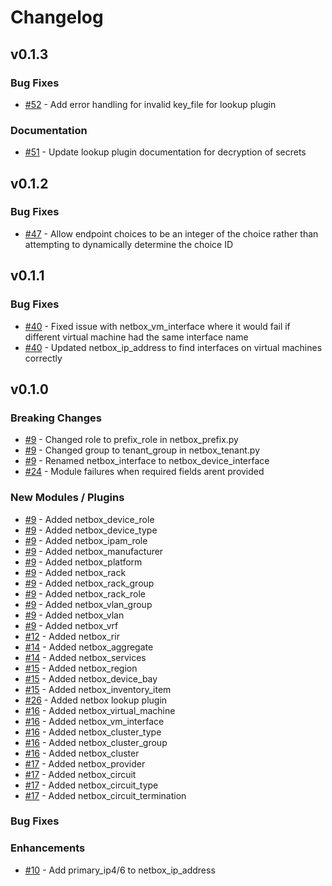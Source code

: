 # Changelog

## v0.1.3

### Bug Fixes
- [#52](https://github.com/FragmentedPacket/netbox_modules/issues/52) - Add error handling for invalid key_file for lookup plugin

### Documentation
- [#51](https://github.com/FragmentedPacket/netbox_modules/issues/51) - Update lookup plugin documentation for decryption of secrets

## v0.1.2

### Bug Fixes
- [#47](https://github.com/FragmentedPacket/netbox_modules/issues/47) - Allow endpoint choices to be an integer of the choice rather than attempting to dynamically determine the choice ID

## v0.1.1

### Bug Fixes

- [#40](https://github.com/FragmentedPacket/netbox_modules/issues/40) - Fixed issue with netbox_vm_interface where it would fail if different virtual machine had the same interface name
- [#40](https://github.com/FragmentedPacket/netbox_modules/issues/40) - Updated netbox_ip_address to find interfaces on virtual machines correctly

## v0.1.0

### Breaking Changes

- [#9](https://github.com/FragmentedPacket/netbox_modules/issues/9) - Changed role to prefix_role in netbox_prefix.py
- [#9](https://github.com/FragmentedPacket/netbox_modules/issues/9) - Changed group to tenant_group in netbox_tenant.py
- [#9](https://github.com/FragmentedPacket/netbox_modules/issues/9) - Renamed netbox_interface to netbox_device_interface
- [#24](https://github.com/FragmentedPacket/netbox_modules/issues/24) - Module failures when required fields arent provided

### New Modules / Plugins

- [#9](https://github.com/FragmentedPacket/netbox_modules/issues/9) - Added netbox_device_role
- [#9](https://github.com/FragmentedPacket/netbox_modules/issues/9) - Added netbox_device_type
- [#9](https://github.com/FragmentedPacket/netbox_modules/issues/9) - Added netbox_ipam_role
- [#9](https://github.com/FragmentedPacket/netbox_modules/issues/9) - Added netbox_manufacturer
- [#9](https://github.com/FragmentedPacket/netbox_modules/issues/9) - Added netbox_platform
- [#9](https://github.com/FragmentedPacket/netbox_modules/issues/9) - Added netbox_rack
- [#9](https://github.com/FragmentedPacket/netbox_modules/issues/9) - Added netbox_rack_group
- [#9](https://github.com/FragmentedPacket/netbox_modules/issues/9) - Added netbox_rack_role
- [#9](https://github.com/FragmentedPacket/netbox_modules/issues/9) - Added netbox_vlan_group
- [#9](https://github.com/FragmentedPacket/netbox_modules/issues/9) - Added netbox_vlan
- [#9](https://github.com/FragmentedPacket/netbox_modules/issues/9) - Added netbox_vrf
- [#12](https://github.com/FragmentedPacket/netbox_modules/issues/12) - Added netbox_rir
- [#14](https://github.com/FragmentedPacket/netbox_modules/issues/14) - Added netbox_aggregate
- [#14](https://github.com/FragmentedPacket/netbox_modules/issues/14) - Added netbox_services
- [#15](https://github.com/FragmentedPacket/netbox_modules/issues/15) - Added netbox_region
- [#15](https://github.com/FragmentedPacket/netbox_modules/issues/15) - Added netbox_device_bay
- [#15](https://github.com/FragmentedPacket/netbox_modules/issues/15) - Added netbox_inventory_item
- [#26](https://github.com/FragmentedPacket/netbox_modules/issues/26) - Added netbox lookup plugin
- [#16](https://github.com/FragmentedPacket/netbox_modules/issues/16) - Added netbox_virtual_machine
- [#16](https://github.com/FragmentedPacket/netbox_modules/issues/16) - Added netbox_vm_interface
- [#16](https://github.com/FragmentedPacket/netbox_modules/issues/16) - Added netbox_cluster_type
- [#16](https://github.com/FragmentedPacket/netbox_modules/issues/16) - Added netbox_cluster_group
- [#16](https://github.com/FragmentedPacket/netbox_modules/issues/16) - Added netbox_cluster
- [#17](https://github.com/FragmentedPacket/netbox_modules/issues/17) - Added netbox_provider
- [#17](https://github.com/FragmentedPacket/netbox_modules/issues/17) - Added netbox_circuit
- [#17](https://github.com/FragmentedPacket/netbox_modules/issues/17) - Added netbox_circuit_type
- [#17](https://github.com/FragmentedPacket/netbox_modules/issues/17) - Added netbox_circuit_termination

### Bug Fixes

### Enhancements

- [#10](https://github.com/FragmentedPacket/netbox_modules/issues/10) - Add primary_ip4/6 to netbox_ip_address
